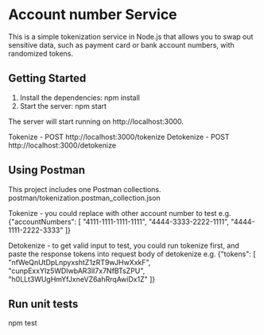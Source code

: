 # Account number Service

This is a simple tokenization service in Node.js that allows you to swap out sensitive data, such as payment card or bank account numbers, with randomized tokens.

## Getting Started

1. Install the dependencies:
npm install
2. Start the server:
npm start

The server will start running on http://localhost:3000.

Tokenize - POST http://localhost:3000/tokenize
Detokenize - POST http://localhost:3000/detokenize

## Using Postman

This project includes one Postman collections. postman/tokenization.postman_collection.json

Tokenize - you could replace with other account number to test
e.g.
{"accountNumbers": [
  "4111-1111-1111-1111",
  "4444-3333-2222-1111",
  "4444-1111-2222-3333"
]}

Detokenize - to get valid input to test, you could run tokenize first, and paste the response tokens into request body of detokenize
e.g.
{"tokens": [
    "nfWeQnUtDpLnpyxshtZ1zRT9wJHwXxkF",
    "cunpExxYIz5WDIwbAR3lI7x7NfBTsZPU",
    "h0LLt3WUgHmYfJxneVZ6ahRrqAwiDx1Z"
]}


## Run unit tests
npm test